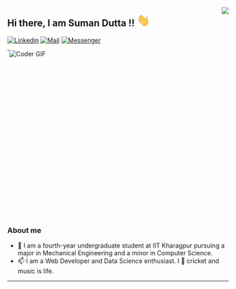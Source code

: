 <code><img align = 'right' height="60" src="https://upload.wikimedia.org/wikipedia/en/thumb/1/1c/IIT_Kharagpur_Logo.svg/1200px-IIT_Kharagpur_Logo.svg.png"></code>
<h2> Hi there, I am Suman Dutta !! <img src="https://raw.githubusercontent.com/ABSphreak/ABSphreak/master/gifs/Hi.gif" width="30px"></h2>

[![Linkedin](https://img.shields.io/badge/-suman_dutta-0077B5?style=for-the-badge&logo=linkedin&logoColor=white&link=https://www.linkedin.com/in/sumandutta-iitkgp/)](https://www.linkedin.com/in/sumandutta-iitkgp/)
[![Mail](https://img.shields.io/badge/-suman.dutta.8877@gmail.com-D14836?style=for-the-badge&logo=gmail&logoColor=white&link=mailto:suman.dutta.8877@gmail.com)](mailto:suman.dutta.8877@gmail.com)
[![Messenger](https://img.shields.io/badge/-suman.dutta.8877-00B2FF?style=for-the-badge&logo=messenger&logoColor=white&link=https://www.messenger.com/t/suman.dutta.8877)](https://www.messenger.com/t/suman.dutta.8877)


<img align='right'  src="https://media.giphy.com/media/SWoSkN6DxTszqIKEqv/giphy.gif" alt="Coder GIF" width="500" height="400">

<hr>

### About me 

- :book: I am a fourth-year undergraduate student at IIT Kharagpur pursuing a major in Mechanical Engineering and a minor in Computer Science.
- 📫 I am a Web Developer and Data Science enthusiast. I 🧡 cricket and music is life.

<hr>

<!--
- 🔭 I’m currently working on ...
- 🌱 I’m currently learning ...
- 👯 I’m looking to collaborate on ...
- 🤔 I’m looking for help with ...
- 💬 Ask me about ...
- 📫 How to reach me: ...
- 😄 Pronouns: ...
- ⚡ Fun fact: ...
-->
